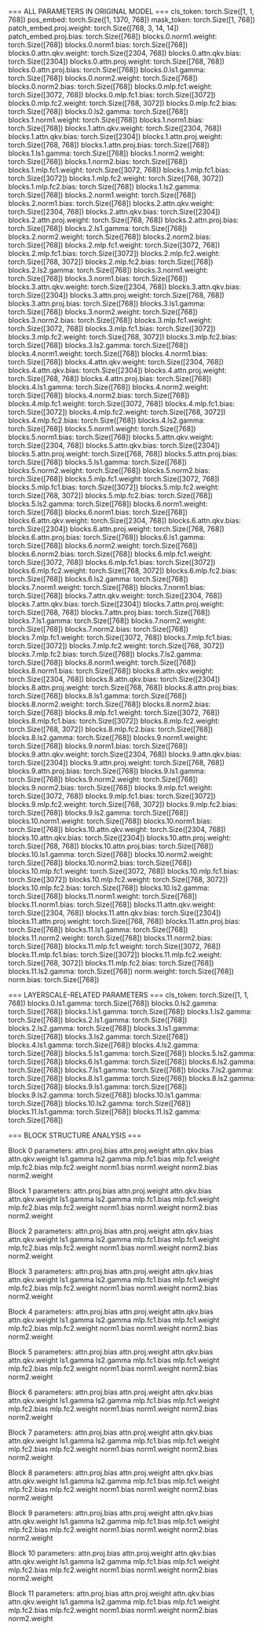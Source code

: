 === ALL PARAMETERS IN ORIGINAL MODEL ===
cls_token: torch.Size([1, 1, 768])
pos_embed: torch.Size([1, 1370, 768])
mask_token: torch.Size([1, 768])
patch_embed.proj.weight: torch.Size([768, 3, 14, 14])
patch_embed.proj.bias: torch.Size([768])
blocks.0.norm1.weight: torch.Size([768])
blocks.0.norm1.bias: torch.Size([768])
blocks.0.attn.qkv.weight: torch.Size([2304, 768])
blocks.0.attn.qkv.bias: torch.Size([2304])
blocks.0.attn.proj.weight: torch.Size([768, 768])
blocks.0.attn.proj.bias: torch.Size([768])
blocks.0.ls1.gamma: torch.Size([768])
blocks.0.norm2.weight: torch.Size([768])
blocks.0.norm2.bias: torch.Size([768])
blocks.0.mlp.fc1.weight: torch.Size([3072, 768])
blocks.0.mlp.fc1.bias: torch.Size([3072])
blocks.0.mlp.fc2.weight: torch.Size([768, 3072])
blocks.0.mlp.fc2.bias: torch.Size([768])
blocks.0.ls2.gamma: torch.Size([768])
blocks.1.norm1.weight: torch.Size([768])
blocks.1.norm1.bias: torch.Size([768])
blocks.1.attn.qkv.weight: torch.Size([2304, 768])
blocks.1.attn.qkv.bias: torch.Size([2304])
blocks.1.attn.proj.weight: torch.Size([768, 768])
blocks.1.attn.proj.bias: torch.Size([768])
blocks.1.ls1.gamma: torch.Size([768])
blocks.1.norm2.weight: torch.Size([768])
blocks.1.norm2.bias: torch.Size([768])
blocks.1.mlp.fc1.weight: torch.Size([3072, 768])
blocks.1.mlp.fc1.bias: torch.Size([3072])
blocks.1.mlp.fc2.weight: torch.Size([768, 3072])
blocks.1.mlp.fc2.bias: torch.Size([768])
blocks.1.ls2.gamma: torch.Size([768])
blocks.2.norm1.weight: torch.Size([768])
blocks.2.norm1.bias: torch.Size([768])
blocks.2.attn.qkv.weight: torch.Size([2304, 768])
blocks.2.attn.qkv.bias: torch.Size([2304])
blocks.2.attn.proj.weight: torch.Size([768, 768])
blocks.2.attn.proj.bias: torch.Size([768])
blocks.2.ls1.gamma: torch.Size([768])
blocks.2.norm2.weight: torch.Size([768])
blocks.2.norm2.bias: torch.Size([768])
blocks.2.mlp.fc1.weight: torch.Size([3072, 768])
blocks.2.mlp.fc1.bias: torch.Size([3072])
blocks.2.mlp.fc2.weight: torch.Size([768, 3072])
blocks.2.mlp.fc2.bias: torch.Size([768])
blocks.2.ls2.gamma: torch.Size([768])
blocks.3.norm1.weight: torch.Size([768])
blocks.3.norm1.bias: torch.Size([768])
blocks.3.attn.qkv.weight: torch.Size([2304, 768])
blocks.3.attn.qkv.bias: torch.Size([2304])
blocks.3.attn.proj.weight: torch.Size([768, 768])
blocks.3.attn.proj.bias: torch.Size([768])
blocks.3.ls1.gamma: torch.Size([768])
blocks.3.norm2.weight: torch.Size([768])
blocks.3.norm2.bias: torch.Size([768])
blocks.3.mlp.fc1.weight: torch.Size([3072, 768])
blocks.3.mlp.fc1.bias: torch.Size([3072])
blocks.3.mlp.fc2.weight: torch.Size([768, 3072])
blocks.3.mlp.fc2.bias: torch.Size([768])
blocks.3.ls2.gamma: torch.Size([768])
blocks.4.norm1.weight: torch.Size([768])
blocks.4.norm1.bias: torch.Size([768])
blocks.4.attn.qkv.weight: torch.Size([2304, 768])
blocks.4.attn.qkv.bias: torch.Size([2304])
blocks.4.attn.proj.weight: torch.Size([768, 768])
blocks.4.attn.proj.bias: torch.Size([768])
blocks.4.ls1.gamma: torch.Size([768])
blocks.4.norm2.weight: torch.Size([768])
blocks.4.norm2.bias: torch.Size([768])
blocks.4.mlp.fc1.weight: torch.Size([3072, 768])
blocks.4.mlp.fc1.bias: torch.Size([3072])
blocks.4.mlp.fc2.weight: torch.Size([768, 3072])
blocks.4.mlp.fc2.bias: torch.Size([768])
blocks.4.ls2.gamma: torch.Size([768])
blocks.5.norm1.weight: torch.Size([768])
blocks.5.norm1.bias: torch.Size([768])
blocks.5.attn.qkv.weight: torch.Size([2304, 768])
blocks.5.attn.qkv.bias: torch.Size([2304])
blocks.5.attn.proj.weight: torch.Size([768, 768])
blocks.5.attn.proj.bias: torch.Size([768])
blocks.5.ls1.gamma: torch.Size([768])
blocks.5.norm2.weight: torch.Size([768])
blocks.5.norm2.bias: torch.Size([768])
blocks.5.mlp.fc1.weight: torch.Size([3072, 768])
blocks.5.mlp.fc1.bias: torch.Size([3072])
blocks.5.mlp.fc2.weight: torch.Size([768, 3072])
blocks.5.mlp.fc2.bias: torch.Size([768])
blocks.5.ls2.gamma: torch.Size([768])
blocks.6.norm1.weight: torch.Size([768])
blocks.6.norm1.bias: torch.Size([768])
blocks.6.attn.qkv.weight: torch.Size([2304, 768])
blocks.6.attn.qkv.bias: torch.Size([2304])
blocks.6.attn.proj.weight: torch.Size([768, 768])
blocks.6.attn.proj.bias: torch.Size([768])
blocks.6.ls1.gamma: torch.Size([768])
blocks.6.norm2.weight: torch.Size([768])
blocks.6.norm2.bias: torch.Size([768])
blocks.6.mlp.fc1.weight: torch.Size([3072, 768])
blocks.6.mlp.fc1.bias: torch.Size([3072])
blocks.6.mlp.fc2.weight: torch.Size([768, 3072])
blocks.6.mlp.fc2.bias: torch.Size([768])
blocks.6.ls2.gamma: torch.Size([768])
blocks.7.norm1.weight: torch.Size([768])
blocks.7.norm1.bias: torch.Size([768])
blocks.7.attn.qkv.weight: torch.Size([2304, 768])
blocks.7.attn.qkv.bias: torch.Size([2304])
blocks.7.attn.proj.weight: torch.Size([768, 768])
blocks.7.attn.proj.bias: torch.Size([768])
blocks.7.ls1.gamma: torch.Size([768])
blocks.7.norm2.weight: torch.Size([768])
blocks.7.norm2.bias: torch.Size([768])
blocks.7.mlp.fc1.weight: torch.Size([3072, 768])
blocks.7.mlp.fc1.bias: torch.Size([3072])
blocks.7.mlp.fc2.weight: torch.Size([768, 3072])
blocks.7.mlp.fc2.bias: torch.Size([768])
blocks.7.ls2.gamma: torch.Size([768])
blocks.8.norm1.weight: torch.Size([768])
blocks.8.norm1.bias: torch.Size([768])
blocks.8.attn.qkv.weight: torch.Size([2304, 768])
blocks.8.attn.qkv.bias: torch.Size([2304])
blocks.8.attn.proj.weight: torch.Size([768, 768])
blocks.8.attn.proj.bias: torch.Size([768])
blocks.8.ls1.gamma: torch.Size([768])
blocks.8.norm2.weight: torch.Size([768])
blocks.8.norm2.bias: torch.Size([768])
blocks.8.mlp.fc1.weight: torch.Size([3072, 768])
blocks.8.mlp.fc1.bias: torch.Size([3072])
blocks.8.mlp.fc2.weight: torch.Size([768, 3072])
blocks.8.mlp.fc2.bias: torch.Size([768])
blocks.8.ls2.gamma: torch.Size([768])
blocks.9.norm1.weight: torch.Size([768])
blocks.9.norm1.bias: torch.Size([768])
blocks.9.attn.qkv.weight: torch.Size([2304, 768])
blocks.9.attn.qkv.bias: torch.Size([2304])
blocks.9.attn.proj.weight: torch.Size([768, 768])
blocks.9.attn.proj.bias: torch.Size([768])
blocks.9.ls1.gamma: torch.Size([768])
blocks.9.norm2.weight: torch.Size([768])
blocks.9.norm2.bias: torch.Size([768])
blocks.9.mlp.fc1.weight: torch.Size([3072, 768])
blocks.9.mlp.fc1.bias: torch.Size([3072])
blocks.9.mlp.fc2.weight: torch.Size([768, 3072])
blocks.9.mlp.fc2.bias: torch.Size([768])
blocks.9.ls2.gamma: torch.Size([768])
blocks.10.norm1.weight: torch.Size([768])
blocks.10.norm1.bias: torch.Size([768])
blocks.10.attn.qkv.weight: torch.Size([2304, 768])
blocks.10.attn.qkv.bias: torch.Size([2304])
blocks.10.attn.proj.weight: torch.Size([768, 768])
blocks.10.attn.proj.bias: torch.Size([768])
blocks.10.ls1.gamma: torch.Size([768])
blocks.10.norm2.weight: torch.Size([768])
blocks.10.norm2.bias: torch.Size([768])
blocks.10.mlp.fc1.weight: torch.Size([3072, 768])
blocks.10.mlp.fc1.bias: torch.Size([3072])
blocks.10.mlp.fc2.weight: torch.Size([768, 3072])
blocks.10.mlp.fc2.bias: torch.Size([768])
blocks.10.ls2.gamma: torch.Size([768])
blocks.11.norm1.weight: torch.Size([768])
blocks.11.norm1.bias: torch.Size([768])
blocks.11.attn.qkv.weight: torch.Size([2304, 768])
blocks.11.attn.qkv.bias: torch.Size([2304])
blocks.11.attn.proj.weight: torch.Size([768, 768])
blocks.11.attn.proj.bias: torch.Size([768])
blocks.11.ls1.gamma: torch.Size([768])
blocks.11.norm2.weight: torch.Size([768])
blocks.11.norm2.bias: torch.Size([768])
blocks.11.mlp.fc1.weight: torch.Size([3072, 768])
blocks.11.mlp.fc1.bias: torch.Size([3072])
blocks.11.mlp.fc2.weight: torch.Size([768, 3072])
blocks.11.mlp.fc2.bias: torch.Size([768])
blocks.11.ls2.gamma: torch.Size([768])
norm.weight: torch.Size([768])
norm.bias: torch.Size([768])

=== LAYERSCALE-RELATED PARAMETERS ===
cls_token: torch.Size([1, 1, 768])
blocks.0.ls1.gamma: torch.Size([768])
blocks.0.ls2.gamma: torch.Size([768])
blocks.1.ls1.gamma: torch.Size([768])
blocks.1.ls2.gamma: torch.Size([768])
blocks.2.ls1.gamma: torch.Size([768])
blocks.2.ls2.gamma: torch.Size([768])
blocks.3.ls1.gamma: torch.Size([768])
blocks.3.ls2.gamma: torch.Size([768])
blocks.4.ls1.gamma: torch.Size([768])
blocks.4.ls2.gamma: torch.Size([768])
blocks.5.ls1.gamma: torch.Size([768])
blocks.5.ls2.gamma: torch.Size([768])
blocks.6.ls1.gamma: torch.Size([768])
blocks.6.ls2.gamma: torch.Size([768])
blocks.7.ls1.gamma: torch.Size([768])
blocks.7.ls2.gamma: torch.Size([768])
blocks.8.ls1.gamma: torch.Size([768])
blocks.8.ls2.gamma: torch.Size([768])
blocks.9.ls1.gamma: torch.Size([768])
blocks.9.ls2.gamma: torch.Size([768])
blocks.10.ls1.gamma: torch.Size([768])
blocks.10.ls2.gamma: torch.Size([768])
blocks.11.ls1.gamma: torch.Size([768])
blocks.11.ls2.gamma: torch.Size([768])

=== BLOCK STRUCTURE ANALYSIS ===

Block 0 parameters:
  attn.proj.bias
  attn.proj.weight
  attn.qkv.bias
  attn.qkv.weight
  ls1.gamma
  ls2.gamma
  mlp.fc1.bias
  mlp.fc1.weight
  mlp.fc2.bias
  mlp.fc2.weight
  norm1.bias
  norm1.weight
  norm2.bias
  norm2.weight

Block 1 parameters:
  attn.proj.bias
  attn.proj.weight
  attn.qkv.bias
  attn.qkv.weight
  ls1.gamma
  ls2.gamma
  mlp.fc1.bias
  mlp.fc1.weight
  mlp.fc2.bias
  mlp.fc2.weight
  norm1.bias
  norm1.weight
  norm2.bias
  norm2.weight

Block 2 parameters:
  attn.proj.bias
  attn.proj.weight
  attn.qkv.bias
  attn.qkv.weight
  ls1.gamma
  ls2.gamma
  mlp.fc1.bias
  mlp.fc1.weight
  mlp.fc2.bias
  mlp.fc2.weight
  norm1.bias
  norm1.weight
  norm2.bias
  norm2.weight

Block 3 parameters:
  attn.proj.bias
  attn.proj.weight
  attn.qkv.bias
  attn.qkv.weight
  ls1.gamma
  ls2.gamma
  mlp.fc1.bias
  mlp.fc1.weight
  mlp.fc2.bias
  mlp.fc2.weight
  norm1.bias
  norm1.weight
  norm2.bias
  norm2.weight

Block 4 parameters:
  attn.proj.bias
  attn.proj.weight
  attn.qkv.bias
  attn.qkv.weight
  ls1.gamma
  ls2.gamma
  mlp.fc1.bias
  mlp.fc1.weight
  mlp.fc2.bias
  mlp.fc2.weight
  norm1.bias
  norm1.weight
  norm2.bias
  norm2.weight

Block 5 parameters:
  attn.proj.bias
  attn.proj.weight
  attn.qkv.bias
  attn.qkv.weight
  ls1.gamma
  ls2.gamma
  mlp.fc1.bias
  mlp.fc1.weight
  mlp.fc2.bias
  mlp.fc2.weight
  norm1.bias
  norm1.weight
  norm2.bias
  norm2.weight

Block 6 parameters:
  attn.proj.bias
  attn.proj.weight
  attn.qkv.bias
  attn.qkv.weight
  ls1.gamma
  ls2.gamma
  mlp.fc1.bias
  mlp.fc1.weight
  mlp.fc2.bias
  mlp.fc2.weight
  norm1.bias
  norm1.weight
  norm2.bias
  norm2.weight

Block 7 parameters:
  attn.proj.bias
  attn.proj.weight
  attn.qkv.bias
  attn.qkv.weight
  ls1.gamma
  ls2.gamma
  mlp.fc1.bias
  mlp.fc1.weight
  mlp.fc2.bias
  mlp.fc2.weight
  norm1.bias
  norm1.weight
  norm2.bias
  norm2.weight

Block 8 parameters:
  attn.proj.bias
  attn.proj.weight
  attn.qkv.bias
  attn.qkv.weight
  ls1.gamma
  ls2.gamma
  mlp.fc1.bias
  mlp.fc1.weight
  mlp.fc2.bias
  mlp.fc2.weight
  norm1.bias
  norm1.weight
  norm2.bias
  norm2.weight

Block 9 parameters:
  attn.proj.bias
  attn.proj.weight
  attn.qkv.bias
  attn.qkv.weight
  ls1.gamma
  ls2.gamma
  mlp.fc1.bias
  mlp.fc1.weight
  mlp.fc2.bias
  mlp.fc2.weight
  norm1.bias
  norm1.weight
  norm2.bias
  norm2.weight

Block 10 parameters:
  attn.proj.bias
  attn.proj.weight
  attn.qkv.bias
  attn.qkv.weight
  ls1.gamma
  ls2.gamma
  mlp.fc1.bias
  mlp.fc1.weight
  mlp.fc2.bias
  mlp.fc2.weight
  norm1.bias
  norm1.weight
  norm2.bias
  norm2.weight

Block 11 parameters:
  attn.proj.bias
  attn.proj.weight
  attn.qkv.bias
  attn.qkv.weight
  ls1.gamma
  ls2.gamma
  mlp.fc1.bias
  mlp.fc1.weight
  mlp.fc2.bias
  mlp.fc2.weight
  norm1.bias
  norm1.weight
  norm2.bias
  norm2.weight